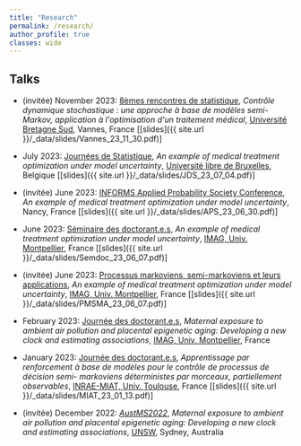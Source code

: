 ```yaml
---
title: "Research"
permalink: /research/
author_profile: true
classes: wide
---
```


## Talks 

- (invitée) November 2023: [8èmes rencontres de statistique](https://www.lebesgue.fr/fr/rencontresstat23/programme), *Contrôle dynamique stochastique : une approche à base de modèles semi-Markov, application à l'optimisation d'un traitement médical*, [Université Bretagne Sud](https://www-facultesciences.univ-ubs.fr/fr/index.html), Vannes, France \[[slides]({{ site.url }}/_data/slides/Vannes_23_11_30.pdf)\]

<!-- - September 2023: [Annual meeting of the HSSM-INCA project](https://groupes.renater.fr/wiki/hsmm-inca/public/index), *An example of medical treatment optimization under model uncertainty*, [Université de Technologie de Compiègne](https://www.utc.fr/), Compiègne, France \[[slides]({{ site.url }}/_data/slides/INCA_23_09_07.pdf)\]-->

- July 2023: [Journées de Statistique](https://jds2023.sciencesconf.org/), *An example of medical treatment optimization under model uncertainty*, [Université libre de Bruxelles](https://www.ulb.be/), Belgique \[[slides]({{ site.url }}/_data/slides/JDS_23_07_04.pdf)\]

- (invitée) June 2023: [INFORMS Applied Probability Society Conference](https://informs-aps2023.event.univ-lorraine.fr/), *An example of medical treatment optimization under model uncertainty*, Nancy, France \[[slides]({{ site.url }}/_data/slides/APS_23_06_30.pdf)\]

- June 2023: [Séminaire des doctorant.e.s](https://imag.umontpellier.fr/?page_id=625&idsem=596), *An example of medical treatment optimization under model uncertainty*, [IMAG, Univ. Montpellier](https://imag.umontpellier.fr/?page_id=1172&lang=en), France \[[slides]({{ site.url }}/_data/slides/Semdoc_23_06_07.pdf)\]

- (invitée) June 2023: [Processus markoviens, semi-markoviens et leurs applications](https://pmsma.sciencesconf.org/), *An example of medical treatment optimization under model uncertainty*, [IMAG, Univ. Montpellier](https://imag.umontpellier.fr/?page_id=1172&lang=en), France \[[slides]({{ site.url }}/_data/slides/PMSMA_23_06_07.pdf)\]

- February 2023: [Journée des doctorant.e.s](https://imag.umontpellier.fr/?page_id=526&idseance=5210), *Maternal exposure to ambient air pollution and placental epigenetic aging: Developing a new clock and estimating associations*, [IMAG, Univ. Montpellier](https://imag.umontpellier.fr/?page_id=1172&lang=en), France

- January 2023: [Journée des doctorant.e.s](https://miat.inrae.fr/site/images/e/ec/Programme-seminaire-doctorants-2023.pdf), *Apprentissage par renforcement à base de modèles pour le contrôle de processus de décision semi-
markoviens déterministes par morceaux, partiellement observables*, [INRAE-MIAT, Univ. Toulouse](https://miat.inrae.fr/site/Accueil), France \[[slides]({{ site.url }}/_data/slides/MIAT_23_01_13.pdf)\]

- (invitée) December 2022: [*AustMS2022*](https://conference.unsw.edu.au/en/austms2022), *Maternal exposure to ambient air pollution and placental epigenetic aging: Developing a new clock and estimating associations*, [UNSW](https://www.unsw.edu.au/), Sydney, Australia